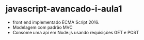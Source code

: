 # javascript-avancado-i-aula1

- front end implementado ECMA Script 2016.
- Modelagem com padrão MVC
- Consome uma api em Node.js usando requisições GET e POST
